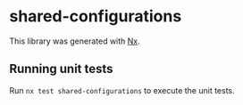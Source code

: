 # shared-configurations

This library was generated with [Nx](https://nx.dev).

## Running unit tests

Run `nx test shared-configurations` to execute the unit tests.

